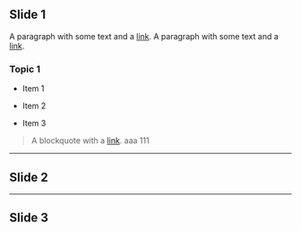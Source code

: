 ## Slide 1
A paragraph with some text and a [link](https://hakim.se).
A paragraph with some text and a [link](https://hakim.se).
### Topic 1
- Item 1

- Item 2
- Item 3
> A blockquote with a [link](https://hakim.se).
> aaa
> 111
---
## Slide 2
---
## Slide 3